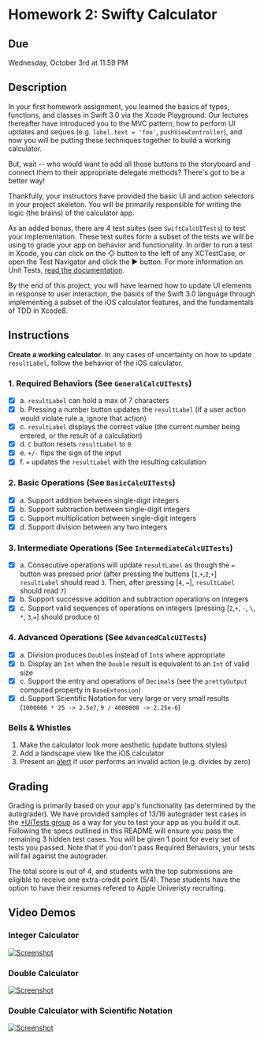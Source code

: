 # Homework 2: Swifty Calculator

## Due
Wednesday, October 3rd at 11:59 PM

## Description
In your first homework assignment, you learned the basics of types, functions, and classes in Swift 3.0 via the Xcode Playground. Our lectures thereafter have introduced you to the MVC pattern, how to perform UI updates and seques (e.g. `label.text = 'foo'`, `pushViewController`), and now you will be putting these techniques together to build a working calculator.

But, wait -- who would want to add all those buttons to the storyboard and connect them to their appropriate delegate methods? There's got to be a better way!

Thankfully, your instructors have provided the basic UI and action selectors in your project skeleton. You will be primarily responsible for writing the logic (the brains) of the calculator app. 

As an added bonus, there are 4 test suites (see `SwiftCalcUITests`) to test your implementation. These test suites form a subset of the tests we will be using to grade your app on behavior and functionality. In order to run a test in Xcode, you can click on the ◇ button to the left of any XCTestCase, or open the Test Navigator and click the ▶ button. For more information on Unit Tests, [read the documentation](https://developer.apple.com/library/content/documentation/ToolsLanguages/Conceptual/Xcode_Overview/UnitTesting.html#//apple_ref/doc/uid/TP40010215-CH63-SW1).

By the end of this project, you will have learned how to update UI elements in response to user interaction, the basics of the Swift 3.0 language through implementing a subset of the iOS calculator features, and the fundamentals of TDD in Xcode8.

## Instructions
**Create a working calculator**. In any cases of uncertainty on how to update `resultLabel`, follow the behavior of the iOS calculator.

### 1.  Required Behaviors  (See `GeneralCalcUITests`)
  - [x] a. `resultLabel` can hold a max of 7 characters 
  - [x] b. Pressing a number button updates the `resultLabel` (if a user action would violate rule a, ignore that action)
  - [x] c. `resultLabel` displays the correct value (the current number being entered, or the result of a calculation)
  - [x] d. `C` button resets `resultLabel` to `0`
  - [x] e. `+/-` flips the sign of the input
  - [x] f. `=` updates the `resultLabel` with the resulting calculation

### 2. Basic Operations (See `BasicCalcUITests`)
  - [x] a. Support addition between single-digit integers
  - [x] b. Support subtraction between single-digit integers
  - [x] c. Support multiplication between single-digit integers
  - [x] d. Support division between any two integers

### 3.  Intermediate Operations (See `IntermediateCalcUITests`)
  - [x] a. Consecutive operations will update `resultLabel` as though the `=` button was pressed prior (after pressing the buttons [`1`,`+`,`2`,`+`] `resultLabel` should read `3`. Then, after pressing [`4`, `=`], `resultLabel` should read `7`)
  - [x] b. Support successive addition and subtraction operations on integers
  - [x] c. Support valid sequences of operations on integers (pressing [`2`,`+`, `-`, `\`, `*`, `3`,`=`] should produce `6`)

### 4. Advanced Operations (See `AdvancedCalcUITests`)
  - [x] a. Division produces `Double`s instead of `Int`s where appropriate
  - [x] b. Display an `Int` when the `Double` result is equivalent to an `Int` of valid size 
  - [x] c. Support the entry and operations of `Decimal`s (see the `prettyOutput` computed property in `BaseExtension`)
  - [x] d. Support Scientific Notation for very large or very small results (`1000000 * 25 -> 2.5e7`, `9 / 4000000 -> 2.25e-6`)

### Bells & Whistles
1. Make the calculator look more aesthetic (update buttons styles) 
2. Add a landscape view like the iOS calculator
3. Present an [alert](https://developer.apple.com/reference/uikit/uiviewcontroller/1621428-popoverpresentationcontroller) if user performs an invalid action (e.g. divides by zero)

## Grading

Grading is primarily based on your app's functionality (as determined by the autograder). We have provided samples of 13/16 autograder test cases in the [*UITests group](https://github.com/iosdecal/ios-decal-hw2/tree/master/SwiftCalc/SwiftCalcUITests) as a way for you to test your app as you build it out. Following the specs outlined in this README will ensure you pass the remaining 3 hidden test cases. You will be given 1 point for every set of tests you passed. Note that if you don't pass Required Behaviors, your tests will fail against the autograder. 

The total score is out of 4, and students with the top submissions are eligible to receive one extra-credit point (5/4). These students have the option to have their resumes refered to Apple Univeristy recruiting. 

## Video Demos


### Integer Calculator
[![Screenshot](int-calc.gif)](https://gifs.com/gif/int-calculator-o25R5Y)


### Double Calculator
[![Screenshot](double-calc.gif)](https://gifs.com/gif/double-calc-v23q35)

### Double Calculator with Scientific Notation
[![Screenshot](double-calc-2.gif)](https://gifs.com/gif/double-calc-2k040z)

